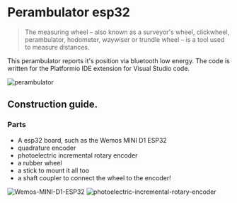 # Perambulator esp32

> The measuring wheel – also known as a surveyor's wheel, clickwheel, perambulator, hodometer, waywiser or trundle wheel – is a tool used to measure distances.

This perambulator reports it's position via bluetooth low energy. The code is written for the Platformio IDE extension for Visual Studio code.

![perambulator](https://user-images.githubusercontent.com/636239/165918410-a431ab8d-c4eb-43b2-b240-995f89359057.jpg)


## Construction guide.

### Parts
* A esp32 board, such as the Wemos MINI D1 ESP32  
* quadrature encoder 
* photoelectric incremental rotary encoder 
* a rubber wheel
* a stick to mount it all too
* a shaft coupler to connect the wheel to the encoder!

![Wemos-MINI-D1-ESP32](https://user-images.githubusercontent.com/636239/165916315-e3b9b9d8-247b-4850-b3c6-e06e618442e4.jpg)
![photoelectric-incremental-rotary-encoder](https://user-images.githubusercontent.com/636239/165915749-4e4e880e-49c0-420b-ab1a-38400d33d7b6.jpg)

